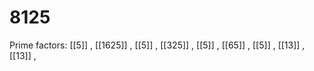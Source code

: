 # 8125

Prime factors: [[5]] , [[1625]] , [[5]] , [[325]] , [[5]] , [[65]] , [[5]] , [[13]] , [[13]] , 